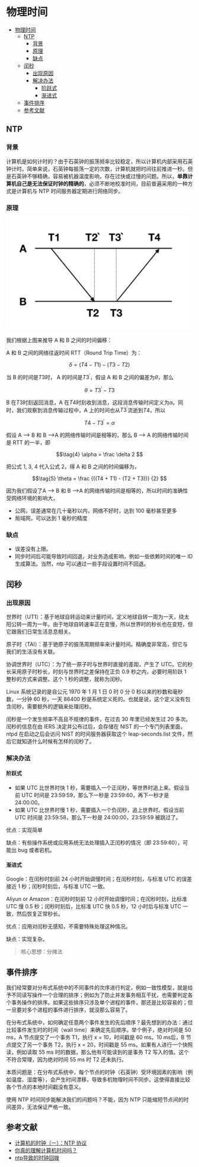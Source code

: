 # 物理时间

<!-- @import "[TOC]" {cmd="toc" depthFrom=1 depthTo=6 orderedList=false} -->

<!-- code_chunk_output -->

- [物理时间](#物理时间)
  - [NTP](#ntp)
    - [背景](#背景)
    - [原理](#原理)
    - [缺点](#缺点)
  - [闰秒](#闰秒)
    - [出现原因](#出现原因)
    - [解决办法](#解决办法)
      - [阶跃式](#阶跃式)
      - [渐进式](#渐进式)
  - [事件排序](#事件排序)
  - [参考文献](#参考文献)

<!-- /code_chunk_output -->


## NTP

### 背景

计算机是如何计时的？由于石英钟的振荡频率比较稳定，所以计算机内部采用石英钟计时。简单来说，石英钟每振荡一定的次数，计算机就把时间往前推进一秒。但是石英钟不够精确，容易被机器温度影响，存在过快或过慢的问题。所以，**单靠计算机自己是无法保证时钟的精确的**，必须不断地校准时间，目前普遍采用的一种方式是计算机与 NTP 时间服务器定期进行网络同步。

### 原理

![ntp](https://raw.githubusercontent.com/YanQiu0207/image/main/ntp.PNG)

我们根据上图来推导 A 和 B 之间的时间偏移：

A 和 B 之间的网络往返时间 RTT（Round Trip Time）为：

$$\tag{1}
\delta = (T4 - T1) - (T3-T2)
$$

当 B 的时间是$T3$时， A 的时间是$T3^{\prime}$，假设 A 和 B 之间的偏差为$\theta$，那么

$$\tag{2}
\theta = T3^{\prime} - T3
$$

B 在$T3$时刻返回消息，A 在$T4$时刻收到消息，这段消息传输时间定义为$\alpha$。同时，我们观察到消息传输过程中，A 上的时间也从$T3^{\prime}$流逝到$T4$，所以

$$\tag{3}
T4 - T3^{\prime} = \alpha
$$

假设 A --> B 和 B -->A 的网络传输时间是相等的，那么 B --> A 的网络传输时间是 RTT 的一半，即

$$\tag{4}
\alpha = \frac \delta 2
$$

把公式 1, 3, 4 代入公式 2，得 A 和 B 之间的时间偏移为，

$$\tag{5}
\theta =  \frac {((T4 + T1) - (T2 + T3))} {2}
$$

因为我们假设了A --> B 和 B -->A 的网络传输时间是相等的，所以时间的准确性受网络环境的影响大，

* 公网，误差通常在几十毫秒以内，网络不好时，达到 100 毫秒甚至更多
* 局域网，可以达到 1 毫秒的精度

### 缺点

* 误差没有上限。
* 同步时间后可能导致时间回退，对业务造成影响，例如一些依赖时间的唯一 ID 生成算法。当然，ntp 可以通过一些手段设置时间不回退。

## 闰秒

### 出现原因

世界时（UT1）：基于地球自转运动来计量时间，定义地球自转一周为一天，绕太阳公转一周为一年。由于地球自转速率正在变慢，所以世界时的秒长也在变短，但它跟我们日常生活息息相关。

原子时（TAI）：基于铯原子的振荡周期频率来计量时间。精确度非常高，但它与我们的生活没有关联。

协调世界时（UTC）：为了统一原子时与世界时直接的差距，产生了 UTC。它的秒长采用原子时秒长，时刻与世界时之差保持在正负 0.9 秒之内，必要时用阶跃 1 整秒的方式来调整。这个 1 秒的调整，就称为闰秒。

Linux 系统记录的是自公元 1970 年 1 月 1 日 0 时 0 分 0 秒以来的秒数和毫秒数，一分钟 60 秒，一天 86400 秒是系统定义死的。也就是说，这个定义没有包含闰秒，需要额外的逻辑来处理闰秒。

闰秒是一个发生频率不高且不规律的事件，在过去 30 年里已经发生过 20 多次。闰秒的信息在由 IERS 决定并公布过后，会存储在 NIST 的一个专门列表里面，ntpd 在启动之后会访问 NIST 的时间服务器获取这个 leap-seconds.list 文件，然后它就知道什么时候有怎样的闰秒了。

### 解决办法

#### 阶跃式

* 如果 UTC 比世界时快 1 秒，需要插入一个正闰秒，等世界时追上来。假设当前 UTC 时间是 23:59:59，那么下一秒是 23:59:60，再下一秒才是 24:00:00。
* 如果 UTC 比世界时慢 1 秒，需要插入一个负闰秒，追上世界时。假设当前 UTC 时间是 23:59:58，那么下一秒是 24:00:00，23:59:59 被跳过了。

优点：实现简单

缺点：有些操作系统或应用系统无法处理插入正闰秒的情况（即 23:59:60），可能出 bug 或者宕机。

#### 渐进式

Google：在闰秒时刻前 24 小时开始调慢时间；在闰秒时刻，与标准 UTC 的误差接近 1 秒；闰秒时刻后，与标准 UTC 一致。

Aliyun or Amazon：在闰秒时刻前 12 小时开始调慢时间；在闰秒时刻，比标准 UTC 慢 0.5 秒；闰秒时刻后，比标准 UTC 快 0.5 秒，12 小时后与标准 UTC 一致，然后恢复正常秒长。

优点：应用对闰秒无感知，不需要特殊处理这种情况。

缺点：实现复杂。

> 核心思想：分摊法

## 事件排序

我们经常要对分布式系统中的不同事件的次序进行判定，例如一致性模型，就是给予不同读写操作一个合理的排序；例如为了防止并发事务相互干扰，也需要判定各个事务操作的排序。如果这些排序只涉及单个进程的事件，那还是比较容易的；但一旦要对多个进程的事件进行排序，就没那么容易了。

在分布式系统中，如何确定任意两个事件发生的先后顺序？最先想到的办法：通过比较事件发生时的时间（wall time）来确定先后顺序。举个例子，绝对时间是 50 ms，A 节点提交了一个事务 T1，执行 x = 10，时间戳是 60 ms。10 ms后，B 节点提交了另一个事务 T2，执行 x = 20，时间戳是 55 ms。如果有人进行一个快照读，例如读取 55 ms 时的数据，那么他有可能读到的是事务 T2 写入的值。这个不符合常理，因为绝对时间 55 ms 时 T2 还未执行。

本质问题是：在分布式系统中，每个节点的时钟（石英钟）受环境因素的影响（例如温度、湿度等），会产生时间漂移，导致多机物理时间不同步。这使得直接比较各个节点的本地时间戳没有意义。

使用 NTP 时间同步能解决我们的问题吗？不能，因为 NTP 只能缩短节点间的时间差异，无法保证严格一致。

## 参考文献

* [计算机的时钟（一）：NTP 协议](http://yang.observer/2020/07/11/time-ntp/)
* [你真的理解计算机时间吗？](https://blog.csdn.net/c183662101/article/details/106362982)
* [ntp导致的时钟回拨](https://chowdera.com/2021/05/20210531094647763p.html)